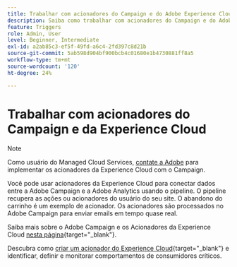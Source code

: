 ```yaml
---
title: Trabalhar com acionadores do Campaign e do Adobe Experience Cloud
description: Saiba como trabalhar com acionadores do Campaign e do Adobe Experience Cloud
feature: Triggers
role: Admin, User
level: Beginner, Intermediate
exl-id: a2ab85c3-ef5f-49fd-a6c4-2fd397c8d21b
source-git-commit: 5ab598d904bf900bcb4c01680e1b4730881ff8a5
workflow-type: tm+mt
source-wordcount: '120'
ht-degree: 24%

---
```


# Trabalhar com acionadores do Campaign e da Experience Cloud

>[!NOTE]
>
>Como usuário do Managed Cloud Services, [contate a Adobe](../start/campaign-faq.md#support) para implementar os acionadores da Experience Cloud com o Campaign.

Você pode usar acionadores da Experience Cloud para conectar dados entre a Adobe Campaign e a Adobe Analytics usando o pipeline. O pipeline recupera as ações ou acionadores do usuário do seu site. O abandono do carrinho é um exemplo de acionador. Os acionadores são processados no Adobe Campaign para enviar emails em tempo quase real.

Saiba mais sobre o Adobe Campaign e os Acionadores da Experience Cloud [nesta página](https://experienceleague.adobe.com/docs/campaign-classic/using/integrating-with-adobe-experience-cloud/experience-triggers/about-triggers.html){target="_blank"}.

Descubra como [criar um acionador do Experience Cloud](https://experienceleague.adobe.com/docs/experience-cloud/triggers/create.html?lang=pt-BR){target="_blank"} e identificar, definir e monitorar comportamentos de consumidores críticos.

